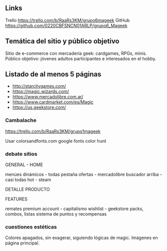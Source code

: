 ## Links

Trello
https://trello.com/b/RaaRs3KM/grupo6mageek
GitHub
https://github.com/0220CBFSNCN01ARLP/grupo6_Mageek

## Temática del sitio y público objetivo

Sitio de e-commerce con mercadería geek: cardgames, RPGs, minis.
Público objetivo: jóvenes adultos participantes e interesados en el hobby.

## Listado de al menos 5 páginas

- http://starcitygames.com/
- https://magic.wizards.com/
- https://www.mercadolibre.com.ar/
- https://www.cardmarket.com/es/Magic
- https://us.geekstore.com/

### Cambalache

https://trello.com/b/RaaRs3KM/grupo1mageek

Usar colorsandfonts.com
google fonts
color hunt


### debate sitios
GENERAL - HOME

menúes dinámicos - todas
pestaña ofertas - mercadolibre
buscador arriba - casi todas
hot - steam

DETALLE PRODUCTO



FEATURES

remates
premium account - capitalismo
wishlist - geekstore
packs, combos, listas
sistema de puntos y recompensas

### cuestiones estéticas

Colores apagados, sin exagerar, siguiendo lógicas de magic. Imágenes en página principal.